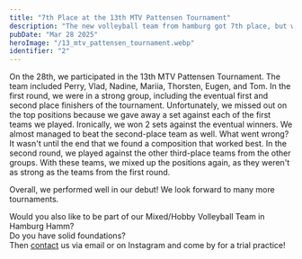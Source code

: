 ```yaml
---
title: "7th Place at the 13th MTV Pattensen Tournament"
description: "The new volleyball team from hamburg got 7th place, but we skillfully defeated the 1st place!"
pubDate: "Mar 28 2025"
heroImage: "/13_mtv_pattensen_tournament.webp"
identifier: "2"
---
```


On the 28th, we participated in the 13th MTV Pattensen Tournament.
The team included Perry, Vlad, Nadine, Mariia, Thorsten, Eugen, and Tom.
In the first round, we were in a strong group, including the eventual first 
and second place finishers of the tournament.
Unfortunately, we missed out on the top positions because we gave 
away a set against each of the first teams we played.
Ironically, we won 2 sets against the eventual winners. 
We almost managed to beat the second-place team as well.
What went wrong? It wasn't until the end that we found a 
composition that worked best.
In the second round, we played against the other third-place 
teams from the other groups. With these teams, we mixed up the 
positions again, as they weren't as strong as the teams from 
the first round.

Overall, we performed well in our debut!
We look forward to many more tournaments.

Would you also like to be part of our Mixed/Hobby Volleyball Team in Hamburg Hamm?  
Do you have solid foundations?  
Then [contact](/en/contact/) us via email or on Instagram and come by for a trial practice!
